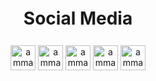 
<div align="center">
    <p align="center">
        <img style="https://i.pinimg.com/originals/6f/e6/29/6fe62928471ace68987a69c3d6778e51.gif" />
    </p>
    <br />
</div>


<h1 align="center" >Social Media</h1>
<p align="center" >
  <a href="https://twitter.com/f1z1l4l_root" target="blank"><img style="margin-top:7px;" align="center"
              src="https://cliply.co/wp-content/uploads/2021/09/CLIPLY_372109260_TWITTER_LOGO_400.gif"
              alt="ammarkrblt" height="40" width="40" /></a>
  <a href="https://www.instagram.com/renssaa_/" target="blank"><img style="margin-top:7px;" align="center"
              src="https://1.bp.blogspot.com/-NlNfv0ficzc/X8Uzi_fDxeI/AAAAAAAAQnI/Uw6c0qh5b2YCRR0uYlp8mRmNE1ZPTUoRgCLcBGAsYHQ/s400/371907300_INSTAGRAM_ICON_TRANSPARENT_400.giff"
              alt="ammarkrblt" height="40" width="40" /></a>
  <a href="https://www.linkedin.com/in/ammar-karabulut-a8261a1ab/" target="blank"><img style="margin-top:7px;" align="center"
              src="https://cliply.co/wp-content/uploads/2021/02/372102050_LINKEDIN_ICON_TRANSPARENT_1080.gif"
              alt="ammarkrblt" height="40" width="40" /></a>
  <a href="https://www.youtube.com/channel/UC-sMWJ4D6KxIkkK5IPaAiCw" target="blank"><img style="margin-top:7px;" align="center"
              src="https://cliply.co/wp-content/uploads/2019/07/371907120_YOUTUBE_ICON_TRANSPARENT_400.gif"
              alt="ammarkrblt" height="40" width="40" /></a>
  <a href="https://tryhackme.com/p/F1Z1L4L" target="blank"><img style="margin-top:7px;" align="center"
              src="https://tryhackme.com/img/favicon.png"
              alt="ammarkrblt" height="40" width="40" /></a>
  </p>
  
